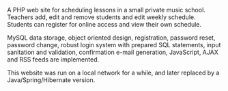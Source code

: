 A PHP web site for scheduling lessons in a small private music school. Teachers add, edit and remove students and edit weekly schedule. Students can register for online access and view their own schedule.

MySQL data storage, object oriented design, registration, password reset, password change, robust login system with prepared SQL statements, input sanitation and validation, confirmation e-mail generation, JavaScript, AJAX and RSS feeds are implemented.

This website was run on a local network for a while, and later replaced by a Java/Spring/Hibernate version.
